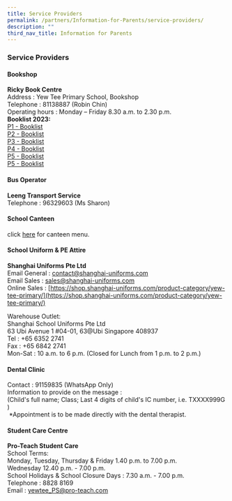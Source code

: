 ```yaml
---
title: Service Providers
permalink: /partners/Information-for-Parents/service-providers/
description: ""
third_nav_title: Information for Parents
---
```

### Service Providers

#### Bookshop
**Ricky Book Centre** <br>
Address : Yew Tee Primary School, Bookshop <br>
Telephone : 81138887 (Robin Chin) <br>
Operating hours : Monday – Friday 8.30 a.m. to 2.30 p.m. 
<br>
**Booklist 2023:**<br>
[P1 - Booklist](/files/P1%20-%20Booklist%202023.pdf)
<br>
[P2 - Booklist](/files/P2%20-%20Booklist%202023.pdf)
<br>
[P3 - Booklist](/files/P3%20-%20Booklist%202023.pdf)
<br>
[P4 - Booklist](/files/P4%20-%20Booklist%202023.pdf)
<br>
[P5 - Booklist](/files/P5%20-%20Booklist%202023.pdf)
<br>
[P5 - Booklist](/files/P5%20-%20Booklist%202023.pdf)

#### Bus Operator
**Leeng Transport Service** <br>
Telephone : 96329603 (Ms Sharon)

#### School Canteen
click [here](/files/Yew%20Tee%20Pri%20School%20Canteen%20Menu-updated%2024%20Nov%202022%20for%20Jan%202023%20price_removed.pdf) for canteen menu.

#### School Uniform & PE Attire
**Shanghai Uniforms Pte Ltd** <br>
Email General : contact@shanghai-uniforms.com <br>
Email Sales : sales@shanghai-uniforms.com <br>
Online Sales : [https://shop.shanghai-uniforms.com/product-category/yew-tee-primary/](https://shop.shanghai-uniforms.com/product-category/yew-tee-primary/)

Warehouse Outlet: <br>
Shanghai School Uniforms Pte Ltd <br>
63 Ubi Avenue 1 #04-01, 63@Ubi Singapore 408937 <br>
Tel : +65 6352 2741 <br>
Fax : +65 6842 2741 <br>
Mon-Sat : 10 a.m. to 6 p.m. (Closed for Lunch from 1 p.m. to 2 p.m.)

#### Dental Clinic
Contact : 91159835 (WhatsApp Only) <br>
Information to provide on the message :    
(Child's full name; Class; Last 4 digits of child's IC number, i.e. TXXXX999G )    
 \*Appointment is to be made directly with the dental therapist.
 
#### Student Care Centre
**Pro-Teach Student Care** <br>
School Terms: <br>
Monday, Tuesday, Thursday & Friday 1.40 p.m. to 7.00 p.m. <br>
Wednesday 12.40 p.m. - 7.00 p.m. <br>
School Holidays & School Closure Days : 7.30 a.m. - 7.00 p.m. <br>
Telephone : 8828 8169 <br>
Email : yewtee_PS@pro-teach.com
